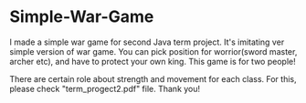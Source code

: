 # Simple-War-Game

I made a simple war game for second Java term project.
It's imitating ver simple version of war game.
You can pick position for worrior(sword master, archer etc), and have to protect your own king. 
This game is for two people! 

There are certain role about strength and movement for each class.
For this, please check "term_progect2.pdf" file. Thank you!
